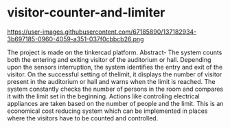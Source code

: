 # visitor-counter-and-limiter

https://user-images.githubusercontent.com/67185890/137182934-3b697185-0960-4059-a351-037f0cbbcb26.png


The project is made on the tinkercad platform.
Abstract- The system counts both the entering and exiting visitor of the auditorium or hall. Depending upon the sensors interruption, the system identifies the entry and exit of the visitor. On the successful setting of thelimit, it displays the number of visitor present in the auditorium or hall and warns when the limit is reached.
The system constantly checks the number of persons in the room and compares it with the limit set in the beginning. Actions like controling electrical appliances are taken based on the number of people and the limit. This is an economical cost reducing system which can be implemented in places where the visitors have to be counted and controlled.
